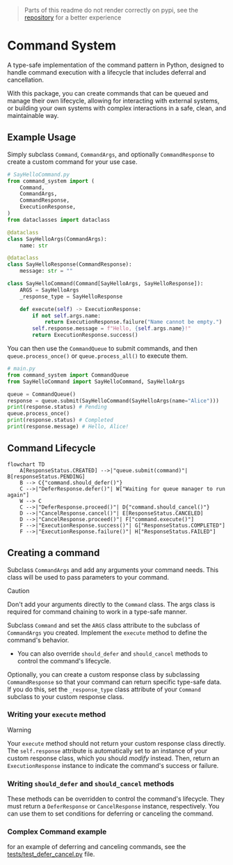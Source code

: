 > Parts of this readme do not render correctly on pypi, see the [repository](https://github.com/alec-zaiane/command-system) for a better experience

# Command System
A type-safe implementation of the command pattern in Python, designed to handle command execution with a lifecycle that includes deferral and cancellation.

With this package, you can create commands that can be queued and manage their own lifecycle, allowing for interacting with external systems, or building your own systems with complex interactions in a safe, clean, and maintainable way.


## Example Usage
Simply subclass `Command`, `CommandArgs`, and optionally `CommandResponse` to create a custom command for your use case.

```python
# SayHelloCommand.py
from command_system import (
    Command,
    CommandArgs,
    CommandResponse,
    ExecutionResponse,
)
from dataclasses import dataclass

@dataclass
class SayHelloArgs(CommandArgs):
    name: str

@dataclass
class SayHelloResponse(CommandResponse):
    message: str = ""

class SayHelloCommand(Command[SayHelloArgs, SayHelloResponse]):
    ARGS = SayHelloArgs
    _response_type = SayHelloResponse

    def execute(self) -> ExecutionResponse:
        if not self.args.name:
            return ExecutionResponse.failure("Name cannot be empty.")
        self.response.message = f"Hello, {self.args.name}!"
        return ExecutionResponse.success()
```

You can then use the `CommandQueue` to submit commands, and then `queue.process_once()` or `queue.process_all()` to execute them.

```python
# main.py
from command_system import CommandQueue
from SayHelloCommand import SayHelloCommand, SayHelloArgs

queue = CommandQueue()
response = queue.submit(SayHelloCommand(SayHelloArgs(name="Alice")))
print(response.status) # Pending
queue.process_once()
print(response.status) # Completed
print(response.message) # Hello, Alice!
```

## Command Lifecycle
```mermaid
flowchart TD
    A[ResponseStatus.CREATED] -->|"queue.submit(command)"| B[responseStatus.PENDING]
    B --> C{"command.should_defer()"}
    C -->|"DeferResponse.defer()"| W["Waiting for queue manager to run again"]
    W --> C
    C -->|"DeferResponse.proceed()"| D{"command.should_cancel()"}
    D -->|"CancelResponse.cancel()"| E[ResponseStatus.CANCELED]
    D -->|"CancelResponse.proceed()"| F["command.execute()"]
    F -->|"ExecutionResponse.success()"| G["ResponseStatus.COMPLETED"]
    F -->|"ExecutionResponse.failure()"| H["ResponseStatus.FAILED"]
```


## Creating a command
Subclass `CommandArgs` and add any arguments your command needs. This class will be used to pass parameters to your command.

> [!CAUTION]
> Don't add your arguments directly to the `Command` class. The args class is required for command chaining to work in a type-safe manner.

Subclass `Command` and set the `ARGS` class attribute to the subclass of `CommandArgs` you created. Implement the `execute` method to define the command's behavior.
- You can also override `should_defer` and `should_cancel` methods to control the command's lifecycle.

Optionally, you can create a custom response class by subclassing `CommandResponse` so that your command can return specific type-safe data. If you do this, set the `_response_type` class attribute of your `Command` subclass to your custom response class.

### Writing your `execute` method
> [!WARNING]  
> Your `execute` method should not return your custom response class directly. 
> The `self.response` attribute is automatically set to an instance of your custom response class, which you should *modify* instead. Then, return an `ExecutionResponse` instance to indicate the command's success or failure. 

### Writing `should_defer` and `should_cancel` methods
These methods can be overridden to control the command's lifecycle. They must return a `DeferResponse` or `CancelResponse` instance, respectively. You can use them to set conditions for deferring or canceling the command.

### Complex Command example
for an example of deferring and canceling commands, see the [tests/test_defer_cancel.py](tests/test_defer_cancel.py) file.